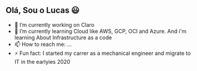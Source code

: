 ## Olá, Sou o Lucas 😃


- 🔭 I’m currently working on Claro
- 🌱 I’m currently learning Cloud like AWS, GCP, OCI and Azure. And i'm learning About Infrastructure as a code
- 📫 How to reach me: ...
- ⚡ Fun fact: I started my carrer as a mechanical engineer and migrate to IT in the earlyies 2020

